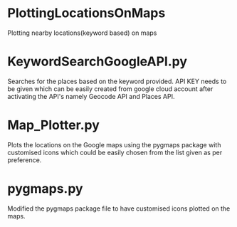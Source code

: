# PlottingLocationsOnMaps
Plotting nearby locations(keyword based) on maps

# KeywordSearchGoogleAPI.py
Searches for the places based on the keyword provided. API KEY needs to be given which can be easily created from google cloud account after activating the API's namely Geocode API and Places API.

# Map_Plotter.py
Plots the locations on the Google maps using the pygmaps package with customised icons which could be easily chosen from the list given as per preference.

# pygmaps.py
Modified the pygmaps package file to have customised icons plotted on the maps.
